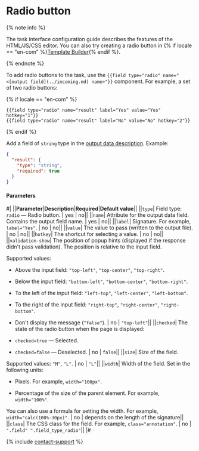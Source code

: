 # Radio button

{% note info %}

The task interface configuration guide describes the features of the HTML/JS/CSS editor. You can also try creating a radio button in {% if locale == "en-com" %}[Template Builder](../../../template-builder/reference/field.radio-group.md){% endif %}.

{% endnote %}

To add radio buttons to the task, use the `{{field type="radio" name="<[output field](../incoming.md) name>"}}` component. For example, a set of two radio buttons:

{% if locale == "en-com" %}

```plaintext
{{field type="radio" name="result" label="Yes" value="Yes" hotkey="1"}}
{{field type="radio" name="result" label="No" value="No" hotkey="2"}}
```

{% endif %}

Add a field of `string` type in the [output data description](../incoming.md). Example:

```json
{
  "result": {
    "type": "string",
    "required": true
  }
}
```

#### Parameters

#|
||**Parameter**|**Description**|**Required**|**Default value**||
||`type`| Field type: `radio` — Radio button. | yes | no||
||`name`| Attribute for the output data field. Contains the output field name. | yes | no||
||`label`| Signature. For example, `label="Yes"`. | no | no||
||`value`| The value to pass (written to the output file). | no | no||
||`hotkey`| The shortcut for selecting a value. | no | no||
||`validation-show`| The position of popup hints (displayed if the response didn't pass validation). The position is relative to the input field.

Supported values:

- Above the input field: `"top-left"`, `"top-center"`, `"top-right"`.

- Below the input field: `"bottom-left"`, `"bottom-center"`, `"bottom-right"`.

- To the left of the input field: `"left-top"`, `"left-center"`, `"left-bottom"`.

- To the right of the input field: `"right-top"`, `"right-center"`, `"right-bottom"`.

- Don't display the message (`"false"`). | no | `"top-left"`||
||`checked`| The state of the radio button when the page is displayed:

- `checked=true` — Selected.

- `checked=false` — Deselected. | no | `false`||
||`size`| Size of the field.

Supported values: `"M"`, `"L"`. | no | `"L"`||
||`width`| Width of the field. Set in the following units:

- Pixels. For example, `width="100px"`.

- Percentage of the size of the parent element. For example, `width="100%"`.

You can also use a formula for setting the width. For example, `width="calc(100%-30px)"`. | no | depends on the length of the signature||
||`class`| The CSS class for the field. For example, `class="annotation"`. | no | `".field" ".field_type_radio"`||
|#

{% include [contact-support](../../_includes/contact-support-help.md) %}